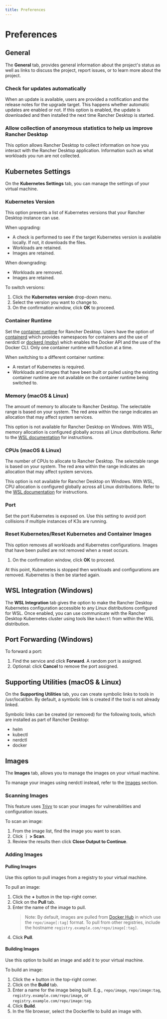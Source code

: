 ```yaml
---
title: Preferences
---
```


# Preferences

## General

The **General** tab, provides general information about the project's status as well as links to discuss the project, report issues, or to learn more about the project.

### Check for updates automatically

When an update is available, users are provided a notification and the release notes for the upgrade target. This happens whether automatic updates are enabled or not. If this option is enabled, the update is downloaded and then installed the next time Rancher Desktop is started.

### Allow collection of anonymous statistics to help us improve Rancher Desktop

This option allows Rancher Desktop to collect information on how you interact with the Rancher Desktop application. Information such as what workloads you run are not collected.

## Kubernetes Settings

On the **Kubernetes Settings** tab, you can manage the settings of your virtual machine.

### Kubernetes Version

This option presents a list of Kubernetes versions that your Rancher Desktop instance can use.

When upgrading:

- A check is performed to see if the target Kubernetes version is available locally. If not, it downloads the files.
- Workloads are retained.
- Images are retained.

When downgrading:

- Workloads are removed.
- Images are retained.

To switch versions:

1. Click the **Kubernetes version** drop-down menu.
1. Select the version you want to change to.
1. On the confirmation window, click **OK** to proceed.

### Container Runtime

Set the [container runtime] for Rancher Desktop. Users have the option of [containerd] which provides namespaces for containers and the use of nerdctl or [dockerd (moby)] which enables the Docker API and the use of the Docker CLI. Only one container runtime will function at a time.

When switching to a different container runtime:

- A restart of Kubernetes is required.
- Workloads and images that have been built or pulled using the existing container runtime are not available on the container runtime being switched to.

[container runtime]:
https://kubernetes.io/docs/setup/production-environment/container-runtimes/

[containerd]:
https://containerd.io/

[dockerd (moby)]:
https://mobyproject.org/

### Memory (macOS & Linux)

The amount of memory to allocate to Rancher Desktop. The selectable range is based on your system. The red area within the range indicates an allocation that may affect system services.

This option is not available for Rancher Desktop on Windows. With WSL, memory allocation is configured globally across all Linux distributions. Refer to the [WSL documentation] for instructions.

[WSL documentation]:
https://docs.microsoft.com/en-us/windows/wsl/wsl-config#options-for-wslconfig

### CPUs (macOS & Linux)

The number of CPUs to allocate to Rancher Desktop. The selectable range is based on your system. The red area within the range indicates an allocation that may affect system services.

This option is not available for Rancher Desktop on Windows. With WSL, CPU allocation is configured globally across all Linux distributions. Refer to the [WSL documentation] for instructions.

[WSL documentation]:
https://docs.microsoft.com/en-us/windows/wsl/wsl-config#options-for-wslconfig

### Port

Set the port Kubernetes is exposed on. Use this setting to avoid port collisions if multiple instances of K3s are running.

### Reset Kubernetes/Reset Kubernetes and Container Images

This option removes all workloads and Kubernetes configurations.
Images that have been pulled are not removed when a reset occurs.
1. On the confirmation window, click **OK** to proceed.

At this point, Kubernetes is stopped then workloads and configurations are removed. Kubernetes is then be started again.

## WSL Integration (Windows)

The **WSL Integration** tab gives the option to make the Rancher Desktop Kubernetes configuration accessible to any Linux distributions configured for WSL. Once enabled, you can use communicate with the Rancher Desktop Kubernetes cluster using tools like `kubectl` from within the WSL distribution.

## Port Forwarding (Windows)

To forward a port:

1. Find the service and click **Forward**. A random port is assigned.
1. Optional: click **Cancel** to remove the port assigned.

## Supporting Utilities (macOS & Linux)

On the **Supporting Utilities** tab, you can create symbolic links to tools in /usr/local/bin. By default, a symbolic link is created if the tool is not already linked.

Symbolic links can be created (or removed) for the following tools, which are installed as part of Rancher Desktop:

- helm
- kubectl
- nerdctl
- docker

## Images

The **Images** tab, allows you to manage the images on your virtual machine.

To manage your images using nerdctl instead, refer to the [Images](./how-to-guides/managing-images.md) section.

### Scanning Images

This feature uses [Trivy] to scan your images for vulnerabilities and configuration issues.

To scan an image:

1. From the image list, find the image you want to scan.
1. Click **⋮ > Scan**.
1. Review the results then click **Close Output to Continue**.

[Trivy]:
https://github.com/aquasecurity/trivy

### Adding Images

#### Pulling Images

Use this option to pull images from a registry to your virtual machine.

To pull an image:

1. Click the **+** button in the top-right corner.
1. Click on the **Pull** tab.
1. Enter the name of the image to pull.
    > Note: By default, images are pulled from [Docker Hub] in which use the `repo/image[:tag]` format. To pull from other registries, include the hostname `registry.example.com/repo/image[:tag]`.
1. Click **Pull**.

[Docker Hub]:
https://hub.docker.com/

#### Building Images

Use this option to build an image and add it to your virtual machine.

To build an image:

1. Click the **+** button in the top-right corner.
1. Click on the **Build** tab.
1. Enter a name for the image being built. E.g., `repo/image`, `repo/image:tag`, `registry.example.com/repo/image`, or `registry.example.com/repo/image:tag`.
1. Click **Build**.
1. In the file browser, select the Dockerfile to build an image with.
